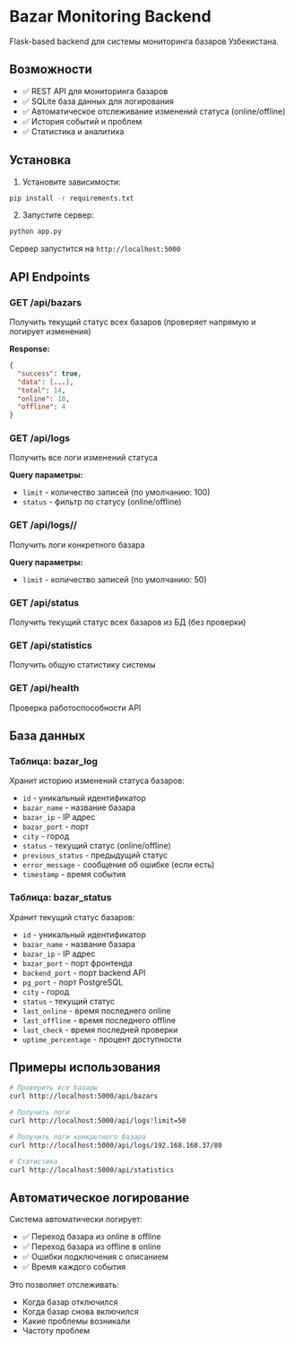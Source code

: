# Bazar Monitoring Backend

Flask-based backend для системы мониторинга базаров Узбекистана.

## Возможности

- ✅ REST API для мониторинга базаров
- ✅ SQLite база данных для логирования
- ✅ Автоматическое отслеживание изменений статуса (online/offline)
- ✅ История событий и проблем
- ✅ Статистика и аналитика

## Установка

1. Установите зависимости:
```bash
pip install -r requirements.txt
```

2. Запустите сервер:
```bash
python app.py
```

Сервер запустится на `http://localhost:5000`

## API Endpoints

### GET /api/bazars
Получить текущий статус всех базаров (проверяет напрямую и логирует изменения)

**Response:**
```json
{
  "success": true,
  "data": [...],
  "total": 14,
  "online": 10,
  "offline": 4
}
```

### GET /api/logs
Получить все логи изменений статуса

**Query параметры:**
- `limit` - количество записей (по умолчанию: 100)
- `status` - фильтр по статусу (online/offline)

### GET /api/logs/<ip>/<port>
Получить логи конкретного базара

**Query параметры:**
- `limit` - количество записей (по умолчанию: 50)

### GET /api/status
Получить текущий статус всех базаров из БД (без проверки)

### GET /api/statistics
Получить общую статистику системы

### GET /api/health
Проверка работоспособности API

## База данных

### Таблица: bazar_log
Хранит историю изменений статуса базаров:
- `id` - уникальный идентификатор
- `bazar_name` - название базара
- `bazar_ip` - IP адрес
- `bazar_port` - порт
- `city` - город
- `status` - текущий статус (online/offline)
- `previous_status` - предыдущий статус
- `error_message` - сообщение об ошибке (если есть)
- `timestamp` - время события

### Таблица: bazar_status
Хранит текущий статус базаров:
- `id` - уникальный идентификатор
- `bazar_name` - название базара
- `bazar_ip` - IP адрес
- `bazar_port` - порт фронтенда
- `backend_port` - порт backend API
- `pg_port` - порт PostgreSQL
- `city` - город
- `status` - текущий статус
- `last_online` - время последнего online
- `last_offline` - время последнего offline
- `last_check` - время последней проверки
- `uptime_percentage` - процент доступности

## Примеры использования

```bash
# Проверить все базары
curl http://localhost:5000/api/bazars

# Получить логи
curl http://localhost:5000/api/logs?limit=50

# Получить логи конкретного базара
curl http://localhost:5000/api/logs/192.168.168.37/80

# Статистика
curl http://localhost:5000/api/statistics
```

## Автоматическое логирование

Система автоматически логирует:
- ✅ Переход базара из online в offline
- ✅ Переход базара из offline в online
- ✅ Ошибки подключения с описанием
- ✅ Время каждого события

Это позволяет отслеживать:
- Когда базар отключился
- Когда базар снова включился
- Какие проблемы возникали
- Частоту проблем


